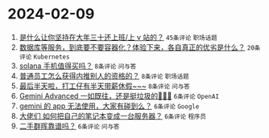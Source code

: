 # 2024-02-09

1. [是什么让你坚持在大年三十还上班/上 v 站的？](https://www.v2ex.com/t/1015124) `45条评论` `职场话题`
1. [数据库等服务，到底要不要容器化？体验下来，各自真正的优劣是什么？](https://www.v2ex.com/t/1015122) `20条评论` `Kubernetes`
1. [solana 手机值得买吗？](https://www.v2ex.com/t/1015131) `8条评论` `问与答`
1. [普通员工怎么获得内推别人的资格的？](https://www.v2ex.com/t/1015128) `8条评论` `职场话题`
1. [最后半天啦，打工仔有半天带薪休假~~~](https://www.v2ex.com/t/1015125) `8条评论` `问与答`
1. [Gemini Advanced 一如既往，还是挺垃圾的🤣🤣🤣](https://www.v2ex.com/t/1015141) `6条评论` `OpenAI`
1. [gemini 的 app 无法使用，大家有碰到么？](https://www.v2ex.com/t/1015139) `6条评论` `Google`
1. [大佬们 如何把自己的笔记本变成一台服务器？](https://www.v2ex.com/t/1015136) `6条评论` `程序员`
1. [二手群晖靠谱吗？](https://www.v2ex.com/t/1015127) `6条评论` `问与答`
